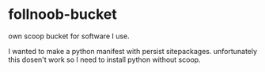 # follnoob-bucket
own scoop bucket for software I use.

I wanted to make a python manifest with persist sitepackages.
unfortunately this dosen't work so I need to install python
without scoop.
